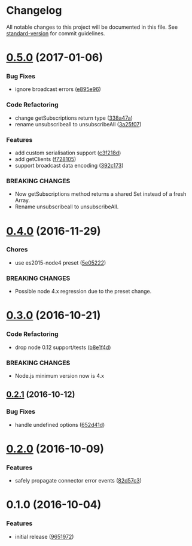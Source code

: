 # Changelog

All notable changes to this project will be documented in this file. See [standard-version](https://github.com/conventional-changelog/standard-version) for commit guidelines.


<a name="0.5.0"></a>
# [0.5.0](https://github.com/an-sh/emitter-pubsub-broker/compare/v0.4.0...v0.5.0) (2017-01-06)


### Bug Fixes

* ignore broadcast errors ([e895e96](https://github.com/an-sh/emitter-pubsub-broker/commit/e895e96))


### Code Refactoring

* change getSubscriptions return type ([338a47a](https://github.com/an-sh/emitter-pubsub-broker/commit/338a47a))
* rename unsubscribeall to unsubscribeAll ([3a25f07](https://github.com/an-sh/emitter-pubsub-broker/commit/3a25f07))


### Features

* add custom serialisation support ([c3f218d](https://github.com/an-sh/emitter-pubsub-broker/commit/c3f218d))
* add getClients ([f728105](https://github.com/an-sh/emitter-pubsub-broker/commit/f728105))
* support broadcast data encoding ([392c173](https://github.com/an-sh/emitter-pubsub-broker/commit/392c173))


### BREAKING CHANGES

* Now getSubscriptions method returns a shared Set
instead of a fresh Array.
* Rename unsubscribeall to unsubscribeAll.



<a name="0.4.0"></a>
# [0.4.0](https://github.com/an-sh/emitter-pubsub-broker/compare/v0.3.0...v0.4.0) (2016-11-29)


### Chores

* use es2015-node4 preset ([5e05222](https://github.com/an-sh/emitter-pubsub-broker/commit/5e05222))


### BREAKING CHANGES

* Possible node 4.x regression due to the preset change.



<a name="0.3.0"></a>
# [0.3.0](https://github.com/an-sh/emitter-pubsub-broker/compare/v0.2.1...v0.3.0) (2016-10-21)


### Code Refactoring

* drop node 0.12 support/tests ([b8e1f4d](https://github.com/an-sh/emitter-pubsub-broker/commit/b8e1f4d))


### BREAKING CHANGES

* Node.js minimum version now is 4.x



<a name="0.2.1"></a>
## [0.2.1](https://github.com/an-sh/emitter-pubsub-broker/compare/v0.2.0...v0.2.1) (2016-10-12)


### Bug Fixes

* handle undefined options ([652d41d](https://github.com/an-sh/emitter-pubsub-broker/commit/652d41d))



<a name="0.2.0"></a>
# [0.2.0](https://github.com/an-sh/emitter-pubsub-broker/compare/v0.1.0...v0.2.0) (2016-10-09)


### Features

* safely propagate connector error events ([82d57c3](https://github.com/an-sh/emitter-pubsub-broker/commit/82d57c3))



<a name="0.1.0"></a>
# 0.1.0 (2016-10-04)


### Features

* initial release ([9651972](https://github.com/an-sh/emitter-pubsub-broker/commit/9651972))
